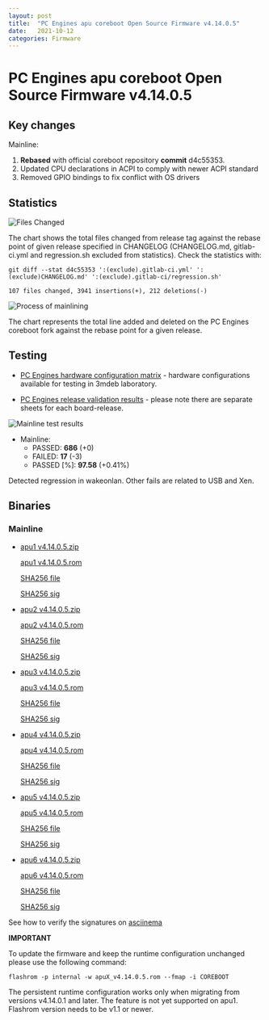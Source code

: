 ```yaml
---
layout: post
title:  "PC Engines apu coreboot Open Source Firmware v4.14.0.5"
date:   2021-10-12
categories: Firmware
---
```


# PC Engines apu coreboot Open Source Firmware v4.14.0.5

## Key changes

Mainline:

1. **Rebased** with official coreboot repository **commit** d4c55353.
1. Updated CPU declarations in ACPI to comply with newer ACPI standard
1. Removed GPIO bindings to fix conflict with OS drivers

## Statistics

![Files Changed](https://cloud.3mdeb.com/index.php/s/2PMiCT2KaHP8mpq/preview)

The chart shows the total files changed from release tag against the rebase
point of given release specified in CHANGELOG (CHANGELOG.md, gitlab-ci.yml
and regression.sh excluded from statistics). Check the statistics with:

```
git diff --stat d4c55353 ':(exclude).gitlab-ci.yml' ':(exclude)CHANGELOG.md' ':(exclude).gitlab-ci/regression.sh'
```

`107 files changed, 3941 insertions(+), 212 deletions(-)`

![Process of mainlining](https://cloud.3mdeb.com/index.php/s/giWYD8x9bApoXzE/preview)

The chart represents the total line added and deleted on the PC Engines
coreboot fork against the rebase point for a given release.

## Testing

* [PC Engines hardware configuration matrix](https://cloud.3mdeb.com/index.php/s/4n9rT4yMsKezHsR/preview) -
  hardware configurations available for testing in 3mdeb laboratory.

* [PC Engines release validation results](https://docs.google.com/spreadsheets/d/1_uRhVo9eYeZONnelymonYp444zYHT_Q_qmJEJ8_XqJc/edit#gid=0) -
  please note there are separate sheets for each board-release.

![Mainline test results](https://cloud.3mdeb.com/index.php/s/5t6bZCmX8tAkWAG/preview)

* Mainline:
  * PASSED: **686** (+0)
  * FAILED: **17** (-3)
  * PASSED [%]: **97.58** (+0.41%)

Detected regression in wakeonlan. Other fails are related to USB and Xen.

## Binaries

### Mainline

* [apu1 v4.14.0.5.zip](https://3mdeb.com/open-source-firmware/pcengines/apu1/apu1_v4.14.0.5.zip)

  [apu1 v4.14.0.5.rom](https://3mdeb.com/open-source-firmware/pcengines/apu1/apu1_v4.14.0.5.rom)

  [SHA256 file](https://3mdeb.com/open-source-firmware/pcengines/apu1/apu1_v4.14.0.5.SHA256)

  [SHA256 sig](https://3mdeb.com/open-source-firmware/pcengines/apu1/apu1_v4.14.0.5.SHA256.sig)

* [apu2 v4.14.0.5.zip](https://3mdeb.com/open-source-firmware/pcengines/apu2/apu2_v4.14.0.5.zip)

  [apu2 v4.14.0.5.rom](https://3mdeb.com/open-source-firmware/pcengines/apu2/apu2_v4.14.0.5.rom)

  [SHA256 file](https://3mdeb.com/open-source-firmware/pcengines/apu2/apu2_v4.14.0.5.SHA256)

  [SHA256 sig](https://3mdeb.com/open-source-firmware/pcengines/apu2/apu2_v4.14.0.5.SHA256.sig)

* [apu3 v4.14.0.5.zip](https://3mdeb.com/open-source-firmware/pcengines/apu3/apu3_v4.14.0.5.zip)

  [apu3 v4.14.0.5.rom](https://3mdeb.com/open-source-firmware/pcengines/apu3/apu3_v4.14.0.5.rom)

  [SHA256 file](https://3mdeb.com/open-source-firmware/pcengines/apu3/apu3_v4.14.0.5.SHA256)

  [SHA256 sig](https://3mdeb.com/open-source-firmware/pcengines/apu3/apu3_v4.14.0.5.SHA256.sig)

* [apu4 v4.14.0.5.zip](https://3mdeb.com/open-source-firmware/pcengines/apu4/apu4_v4.14.0.5.zip)

  [apu4 v4.14.0.5.rom](https://3mdeb.com/open-source-firmware/pcengines/apu4/apu4_v4.14.0.5.rom)

  [SHA256 file](https://3mdeb.com/open-source-firmware/pcengines/apu4/apu4_v4.14.0.5.SHA256)

  [SHA256 sig](https://3mdeb.com/open-source-firmware/pcengines/apu4/apu4_v4.14.0.5.SHA256.sig)

* [apu5 v4.14.0.5.zip](https://3mdeb.com/open-source-firmware/pcengines/apu5/apu5_v4.14.0.5.zip)

  [apu5 v4.14.0.5.rom](https://3mdeb.com/open-source-firmware/pcengines/apu5/apu5_v4.14.0.5.rom)

  [SHA256 file](https://3mdeb.com/open-source-firmware/pcengines/apu5/apu5_v4.14.0.5.SHA256)

  [SHA256 sig](https://3mdeb.com/open-source-firmware/pcengines/apu5/apu5_v4.14.0.5.SHA256.sig)

* [apu6 v4.14.0.5.zip](https://3mdeb.com/open-source-firmware/pcengines/apu6/apu6_v4.14.0.5.zip)

  [apu6 v4.14.0.5.rom](https://3mdeb.com/open-source-firmware/pcengines/apu6/apu6_v4.14.0.5.rom)

  [SHA256 file](https://3mdeb.com/open-source-firmware/pcengines/apu6/apu6_v4.14.0.5.SHA256)

  [SHA256 sig](https://3mdeb.com/open-source-firmware/pcengines/apu6/apu6_v4.14.0.5.SHA256.sig)

See how to verify the signatures on [asciinema](https://asciinema.org/a/417462)

**IMPORTANT**

To update the firmware and keep the runtime configuration unchanged please
use the following command:

```
flashrom -p internal -w apuX_v4.14.0.5.rom --fmap -i COREBOOT
```

The persistent runtime configuration works only when migrating from versions
v4.14.0.1 and later. The feature is not yet supported on apu1. Flashrom version
needs to be v1.1 or newer.
